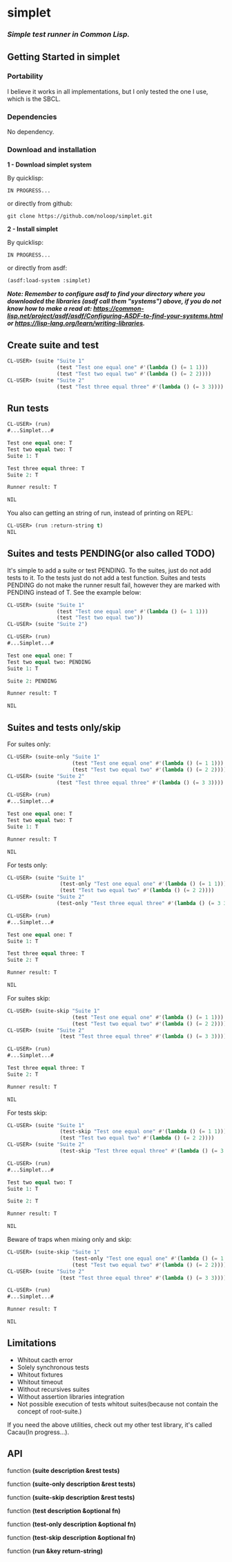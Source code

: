 # simplet

### _Simple test runner in Common Lisp._

## Getting Started in simplet

### Portability

I believe it works in all implementations, but I only tested the one I use, which is the SBCL.

### Dependencies

No dependency.

### Download and installation

**1 - Download simplet system**

By quicklisp:

```
IN PROGRESS...
```

or directly from github:

```
git clone https://github.com/noloop/simplet.git
```
**2 - Install simplet**

By quicklisp:

```
IN PROGRESS...
```

or directly from asdf:

```lisp
(asdf:load-system :simplet)
```

_**Note: Remember to configure asdf to find your directory where you downloaded the libraries (asdf call them "systems") above, if you do not know how to make a read at: https://common-lisp.net/project/asdf/asdf/Configuring-ASDF-to-find-your-systems.html or https://lisp-lang.org/learn/writing-libraries.**_

## Create suite and test

```lisp
CL-USER> (suite "Suite 1"
                (test "Test one equal one" #'(lambda () (= 1 1)))
                (test "Test two equal two" #'(lambda () (= 2 2))))
CL-USER> (suite "Suite 2"
                (test "Test three equal three" #'(lambda () (= 3 3))))
```
## Run tests

```lisp
CL-USER> (run)
#...Simplet...#

Test one equal one: T
Test two equal two: T
Suite 1: T

Test three equal three: T
Suite 2: T

Runner result: T

NIL
```

You also can getting an string of run, instead of printing on REPL:

```lisp
CL-USER> (run :return-string t)
NIL
```
## Suites and tests PENDING(or also called TODO)

It's simple to add a suite or test PENDING. To the suites, just do not add tests to it. To the tests just do not add a test function. Suites and tests PENDING do not make the runner result fail, however they are marked with PENDING instead of T. See the example below:

```lisp
CL-USER> (suite "Suite 1"
                (test "Test one equal one" #'(lambda () (= 1 1)))
                (test "Test two equal two"))
CL-USER> (suite "Suite 2")

CL-USER> (run)
#...Simplet...#

Test one equal one: T
Test two equal two: PENDING
Suite 1: T

Suite 2: PENDING

Runner result: T

NIL
```

## Suites and tests only/skip

For suites only:

```lisp
CL-USER> (suite-only "Suite 1"
                     (test "Test one equal one" #'(lambda () (= 1 1)))
                     (test "Test two equal two" #'(lambda () (= 2 2))))
CL-USER> (suite "Suite 2"
                (test "Test three equal three" #'(lambda () (= 3 3))))

CL-USER> (run)
#...Simplet...#

Test one equal one: T
Test two equal two: T
Suite 1: T

Runner result: T

NIL
```

For tests only:

```lisp
CL-USER> (suite "Suite 1"
                 (test-only "Test one equal one" #'(lambda () (= 1 1)))
                 (test "Test two equal two" #'(lambda () (= 2 2))))
CL-USER> (suite "Suite 2"
                (test-only "Test three equal three" #'(lambda () (= 3 3))))

CL-USER> (run)
#...Simplet...#

Test one equal one: T
Suite 1: T

Test three equal three: T
Suite 2: T

Runner result: T

NIL
```

For suites skip:

```lisp
CL-USER> (suite-skip "Suite 1"
                     (test "Test one equal one" #'(lambda () (= 1 1)))
                     (test "Test two equal two" #'(lambda () (= 2 2))))
CL-USER> (suite "Suite 2"
                 (test "Test three equal three" #'(lambda () (= 3 3))))

CL-USER> (run)
#...Simplet...#

Test three equal three: T
Suite 2: T

Runner result: T

NIL
```

For tests skip:

```lisp
CL-USER> (suite "Suite 1"
                 (test-skip "Test one equal one" #'(lambda () (= 1 1)))
                 (test "Test two equal two" #'(lambda () (= 2 2))))
CL-USER> (suite "Suite 2"
                 (test-skip "Test three equal three" #'(lambda () (= 3 3))))

CL-USER> (run)
#...Simplet...#

Test two equal two: T
Suite 1: T

Suite 2: T

Runner result: T

NIL
```

Beware of traps when mixing only and skip:

```lisp
CL-USER> (suite-skip "Suite 1"
                     (test-only "Test one equal one" #'(lambda () (= 1 1)))
                     (test "Test two equal two" #'(lambda () (= 2 2))))
CL-USER> (suite "Suite 2"
                 (test "Test three equal three" #'(lambda () (= 3 3))))

CL-USER> (run)
#...Simplet...#

Runner result: T

NIL
```

## Limitations

* Whitout cacth error
* Solely synchronous tests
* Whitout fixtures
* Whitout timeout
* Without recursives suites
* Without assertion libraries integration
* Not possible execution of tests whitout suites(because not contain the concept of root-suite.)

If you need the above utilities, check out my other test library, it's called Cacau(In progress...).

## API

function **(suite description &rest tests)**

function **(suite-only description &rest tests)**

function **(suite-skip description &rest tests)**

function **(test description &optional fn)**

function **(test-only description &optional fn)**

function **(test-skip description &optional fn)**

function **(run &key return-string)**
